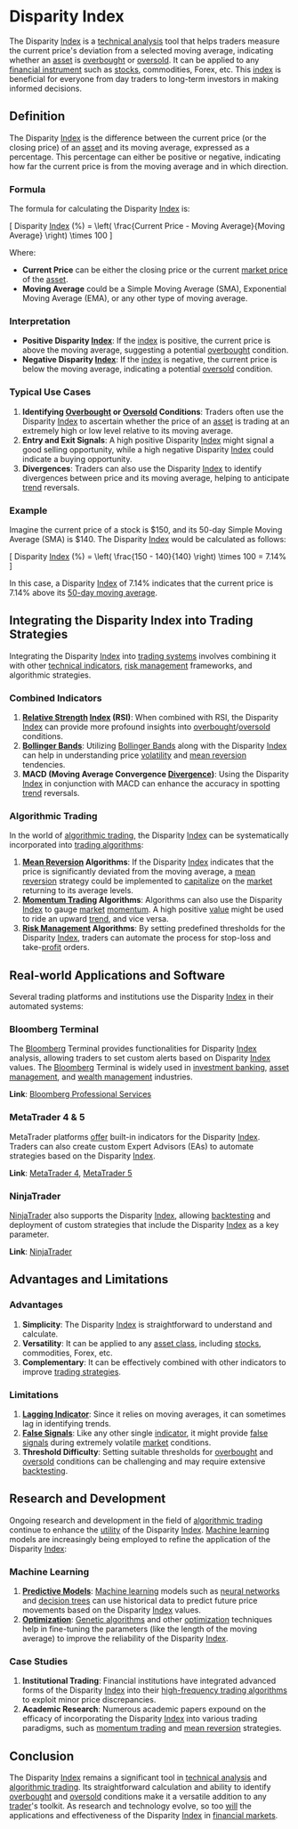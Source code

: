 # Disparity Index

The Disparity [Index](../i/index_instrument.md) is a [technical analysis](../t/technical_analysis.md) tool that helps traders measure the current price's deviation from a selected moving average, indicating whether an [asset](../a/asset.md) is [overbought](../o/overbought.md) or [oversold](../o/oversold.md). It can be applied to any [financial instrument](../f/financial_instrument.md) such as [stocks](../s/stock.md), commodities, Forex, etc. This [index](../i/index_instrument.md) is beneficial for everyone from day traders to long-term investors in making informed decisions.

## Definition

The Disparity [Index](../i/index_instrument.md) is the difference between the current price (or the closing price) of an [asset](../a/asset.md) and its moving average, expressed as a percentage. This percentage can either be positive or negative, indicating how far the current price is from the moving average and in which direction.

### Formula

The formula for calculating the Disparity [Index](../i/index_instrument.md) is:

\[ 
Disparity [Index](../i/index_instrument.md) (\%) = \left( \frac{Current Price - Moving Average}{Moving Average} \right) \times 100 
\]

Where:
- **Current Price** can be either the closing price or the current [market price](../m/market_price.md) of the [asset](../a/asset.md).
- **Moving Average** could be a Simple Moving Average (SMA), Exponential Moving Average (EMA), or any other type of moving average.

### Interpretation

- **Positive Disparity [Index](../i/index_instrument.md)**: If the [index](../i/index_instrument.md) is positive, the current price is above the moving average, suggesting a potential [overbought](../o/overbought.md) condition.
- **Negative Disparity [Index](../i/index_instrument.md)**: If the [index](../i/index_instrument.md) is negative, the current price is below the moving average, indicating a potential [oversold](../o/oversold.md) condition.

### Typical Use Cases

1. **Identifying [Overbought](../o/overbought.md) or [Oversold](../o/oversold.md) Conditions**: Traders often use the Disparity [Index](../i/index_instrument.md) to ascertain whether the price of an [asset](../a/asset.md) is trading at an extremely high or low level relative to its moving average.
2. **Entry and Exit Signals**: A high positive Disparity [Index](../i/index_instrument.md) might signal a good selling opportunity, while a high negative Disparity [Index](../i/index_instrument.md) could indicate a buying opportunity.
3. **Divergences**: Traders can also use the Disparity [Index](../i/index_instrument.md) to identify divergences between price and its moving average, helping to anticipate [trend](../t/trend.md) reversals.

### Example

Imagine the current price of a stock is $150, and its 50-day Simple Moving Average (SMA) is $140. The Disparity [Index](../i/index_instrument.md) would be calculated as follows:

\[ 
Disparity [Index](../i/index_instrument.md) (\%) = \left( \frac{150 - 140}{140} \right) \times 100 = 7.14\%
\]

In this case, a Disparity [Index](../i/index_instrument.md) of 7.14% indicates that the current price is 7.14% above its [50-day moving average](../1/50-day_moving_average.md).

## Integrating the Disparity Index into Trading Strategies

Integrating the Disparity [Index](../i/index_instrument.md) into [trading systems](../t/trading_systems.md) involves combining it with other [technical indicators](../t/technical_indicators.md), [risk management](../r/risk_management.md) frameworks, and algorithmic strategies.

### Combined Indicators

1. **[Relative Strength](../r/relative_strength.md) [Index](../i/index_instrument.md) (RSI)**: When combined with RSI, the Disparity [Index](../i/index_instrument.md) can provide more profound insights into [overbought](../o/overbought.md)/[oversold](../o/oversold.md) conditions.
2. **[Bollinger Bands](../b/bollinger_bands.md)**: Utilizing [Bollinger Bands](../b/bollinger_bands.md) along with the Disparity [Index](../i/index_instrument.md) can help in understanding price [volatility](../v/volatility.md) and [mean reversion](../m/mean_reversion.md) tendencies.
3. **MACD (Moving Average Convergence [Divergence](../d/divergence.md))**: Using the Disparity [Index](../i/index_instrument.md) in conjunction with MACD can enhance the accuracy in spotting [trend](../t/trend.md) reversals.

### Algorithmic Trading

In the world of [algorithmic trading](../a/algorithmic_trading.md), the Disparity [Index](../i/index_instrument.md) can be systematically incorporated into [trading algorithms](../t/trading_algorithms.md):

1. **[Mean Reversion](../m/mean_reversion.md) Algorithms**: If the Disparity [Index](../i/index_instrument.md) indicates that the price is significantly deviated from the moving average, a [mean reversion](../m/mean_reversion.md) strategy could be implemented to [capitalize](../c/capitalize.md) on the [market](../m/market.md) returning to its average levels.
2. **[Momentum Trading](../m/momentum_trading.md) Algorithms**: Algorithms can also use the Disparity [Index](../i/index_instrument.md) to gauge [market](../m/market.md) [momentum](../m/momentum.md). A high positive [value](../v/value.md) might be used to ride an upward [trend](../t/trend.md), and vice versa.
3. **[Risk Management](../r/risk_management.md) Algorithms**: By setting predefined thresholds for the Disparity [Index](../i/index_instrument.md), traders can automate the process for stop-loss and take-[profit](../p/profit.md) orders.

## Real-world Applications and Software

Several trading platforms and institutions use the Disparity [Index](../i/index_instrument.md) in their automated systems:

### Bloomberg Terminal

The [Bloomberg](../b/bloomberg.md) Terminal provides functionalities for Disparity [Index](../i/index_instrument.md) analysis, allowing traders to set custom alerts based on Disparity [Index](../i/index_instrument.md) values. The [Bloomberg](../b/bloomberg.md) Terminal is widely used in [investment banking](../i/investment_banking.md), [asset management](../a/asset_management.md), and [wealth management](../w/wealth_management.md) industries.

**Link**: [Bloomberg Professional Services](https://www.bloomberg.com/professional/solution/bloomberg-terminal/)

### MetaTrader 4 & 5

MetaTrader platforms [offer](../o/offer.md) built-in indicators for the Disparity [Index](../i/index_instrument.md). Traders can also create custom Expert Advisors (EAs) to automate strategies based on the Disparity [Index](../i/index_instrument.md).

**Link**: [MetaTrader 4](https://www.metatrader4.com), [MetaTrader 5](https://www.metatrader5.com)

### NinjaTrader

[NinjaTrader](../n/ninjatrader.md) also supports the Disparity [Index](../i/index_instrument.md), allowing [backtesting](../b/backtesting.md) and deployment of custom strategies that include the Disparity [Index](../i/index_instrument.md) as a key parameter.

**Link**: [NinjaTrader](https://ninjatrader.com)

## Advantages and Limitations

### Advantages

1. **Simplicity**: The Disparity [Index](../i/index_instrument.md) is straightforward to understand and calculate.
2. **Versatility**: It can be applied to any [asset class](../a/asset_class.md), including [stocks](../s/stock.md), commodities, Forex, etc.
3. **Complementary**: It can be effectively combined with other indicators to improve [trading strategies](../t/trading_strategies.md).

### Limitations

1. **[Lagging Indicator](../l/lagging_indicator.md)**: Since it relies on moving averages, it can sometimes lag in identifying trends.
2. **[False Signals](../f/false_signals_in_trading.md)**: Like any other single [indicator](../i/indicator.md), it might provide [false signals](../f/false_signals_in_trading.md) during extremely volatile [market](../m/market.md) conditions.
3. **Threshold Difficulty**: Setting suitable thresholds for [overbought](../o/overbought.md) and [oversold](../o/oversold.md) conditions can be challenging and may require extensive [backtesting](../b/backtesting.md).

## Research and Development

Ongoing research and development in the field of [algorithmic trading](../a/algorithmic_trading.md) continue to enhance the [utility](../u/utility.md) of the Disparity [Index](../i/index_instrument.md). [Machine learning](../m/machine_learning.md) models are increasingly being employed to refine the application of the Disparity [Index](../i/index_instrument.md):

### Machine Learning

1. **[Predictive Models](../p/predictive_models_in_trading.md)**: [Machine learning](../m/machine_learning.md) models such as [neural networks](../n/neural_networks_in_trading.md) and [decision trees](../d/decision_trees.md) can use historical data to predict future price movements based on the Disparity [Index](../i/index_instrument.md) values.
2. **[Optimization](../o/optimization.md)**: [Genetic algorithms](../g/genetic_algorithms_in_trading.md) and other [optimization](../o/optimization.md) techniques help in fine-tuning the parameters (like the length of the moving average) to improve the reliability of the Disparity [Index](../i/index_instrument.md).

### Case Studies

1. **Institutional Trading**: Financial institutions have integrated advanced forms of the Disparity [Index](../i/index_instrument.md) into their [high-frequency trading algorithms](../h/high-frequency_trading_algorithms.md) to exploit minor price discrepancies.
2. **Academic Research**: Numerous academic papers expound on the efficacy of incorporating the Disparity [Index](../i/index_instrument.md) into various trading paradigms, such as [momentum trading](../m/momentum_trading.md) and [mean reversion](../m/mean_reversion.md) strategies.

## Conclusion

The Disparity [Index](../i/index_instrument.md) remains a significant tool in [technical analysis](../t/technical_analysis.md) and [algorithmic trading](../a/algorithmic_trading.md). Its straightforward calculation and ability to identify [overbought](../o/overbought.md) and [oversold](../o/oversold.md) conditions make it a versatile addition to any [trader](../t/trader.md)'s toolkit. As research and technology evolve, so too [will](../w/will.md) the applications and effectiveness of the Disparity [Index](../i/index_instrument.md) in [financial markets](../f/financial_market.md).